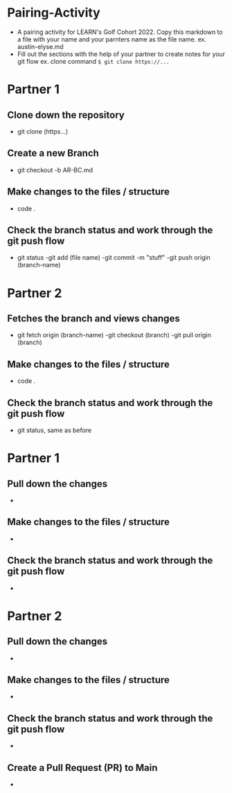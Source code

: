 # Pairing-Activity
- A pairing activity for LEARN's Golf Cohort 2022. Copy this markdown to a file with your name and your parnters name as the file name. 
    ex. austin-elyse.md
- Fill out the sections with the help of your partner to create notes for your git flow
    ex. clone command `$ git clone https://...`


# Partner 1
## Clone down the repository 
  - git clone (https...)

## Create a new Branch 
  - git checkout -b AR-BC.md

## Make changes to the files / structure
  - code .
  
## Check the branch status and work through the git push flow
  - git status
  -git add (file name)
  -git commit -m   "stuff"
  -git push origin (branch-name)

# Partner 2
## Fetches the branch and views changes
 - git fetch origin (branch-name)
 -git checkout (branch)
 -git pull origin (branch)

##  Make changes to the files / structure
 - code . 

## Check the branch status and work through the git push flow
 - git status, same as before

# Partner 1
## Pull down the changes 
 - 

## Make changes to the files / structure
 - 

## Check the branch status and work through the git push flow
 - 

# Partner 2
## Pull down the changes 
 - 

##  Make changes to the files / structure
 - 

## Check the branch status and work through the git push flow
 -

## Create a Pull Request (PR) to Main
 - 

